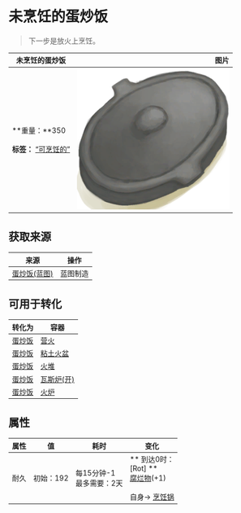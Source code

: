 # 未烹饪的蛋炒饭  
> 下一步是放火上烹饪。  
  
  未烹饪的蛋炒饭  |   图片   
 ----  |  ----:   
 **重量：**350<br><br>**标签：**	[“可烹饪的”](tag_Cookable.md)  |  <img decoding="async" src="Sprite/CookingPotClosed.png" href="a.md" style="max-width:300px;max-height:300px;">   
  
## 获取来源  
来源  |  操作  
----  |  ----  
[蛋炒饭(蓝图)](Bp_EggFriedRice.md)  |  蓝图制造  
## 可用于转化  
转化为  |  容器  
----  |  ----  
[蛋炒饭](EggFriedRice.md)  |  [营火](Campfire.md)  
[蛋炒饭](EggFriedRice.md)  |  [粘土火盆](ClayFirePit.md)  
[蛋炒饭](EggFriedRice.md)  |  [火堆](Fire.md)  
[蛋炒饭](EggFriedRice.md)  |  [瓦斯炉(开)](GasCookerOn.md)  
[蛋炒饭](EggFriedRice.md)  |  [火炉](Stove.md)  
## 属性   
属性  |  值  |  耗时  |  变化  
----  |  ----  |  ----  |  ----  
耐久  |  初始：192  |  每15分钟-1<br>最多需要：2天  |  ** 到达0时： **<br>** [Rot] **<br>  [腐烂物](RottenRemains.md)(+1)<br><br>自身→ [烹饪锅](CookingPot.md)  


<script>document.title="未烹饪的蛋炒饭 - 卡牌生存百科 Card Survival Wiki";</script>